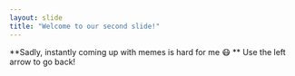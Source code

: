 ```yaml
---
layout: slide
title: "Welcome to our second slide!"
---
```

**Sadly, instantly coming up with memes is hard for me :mask: **
Use the left arrow to go back!
